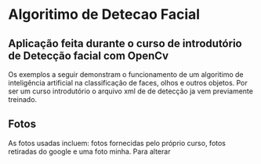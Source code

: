 # Algoritimo de Detecao Facial

## Aplicação feita durante o curso de introdutório de Detecção facial com OpenCv

Os exemplos a seguir demonstram o funcionamento de um algoritimo de inteligência artificial na classificação de faces, olhos e outros objetos.
Por ser um curso introdutório o arquivo xml de de detecção ja vem previamente treinado.

## Fotos
As fotos usadas incluem: fotos fornecidas pelo próprio curso, fotos retiradas do google e uma foto minha. Para alterar

